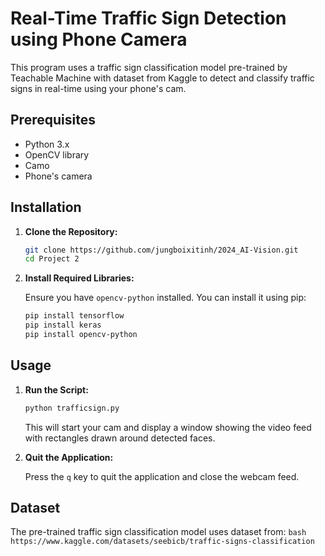 # Real-Time Traffic Sign Detection using Phone Camera

This program uses a traffic sign classification model pre-trained by Teachable Machine with dataset from Kaggle to detect and classify traffic signs in real-time using your phone's cam.

## Prerequisites

- Python 3.x
- OpenCV library
- Camo
- Phone's camera

## Installation

1. **Clone the Repository:**

    ```bash
    git clone https://github.com/jungboixitinh/2024_AI-Vision.git
    cd Project 2
    ```

2. **Install Required Libraries:**

    Ensure you have `opencv-python` installed. You can install it using pip:

    ```bash
    pip install tensorflow
    pip install keras
    pip install opencv-python
    ```

## Usage

1. **Run the Script:**

    ```bash
    python trafficsign.py
    ```

    This will start your cam and display a window showing the video feed with rectangles drawn around detected faces.

2. **Quit the Application:**

    Press the `q` key to quit the application and close the webcam feed.

## Dataset

The pre-trained traffic sign classification model uses dataset from:
    ```bash 
    https://www.kaggle.com/datasets/seebicb/traffic-signs-classification
    ```